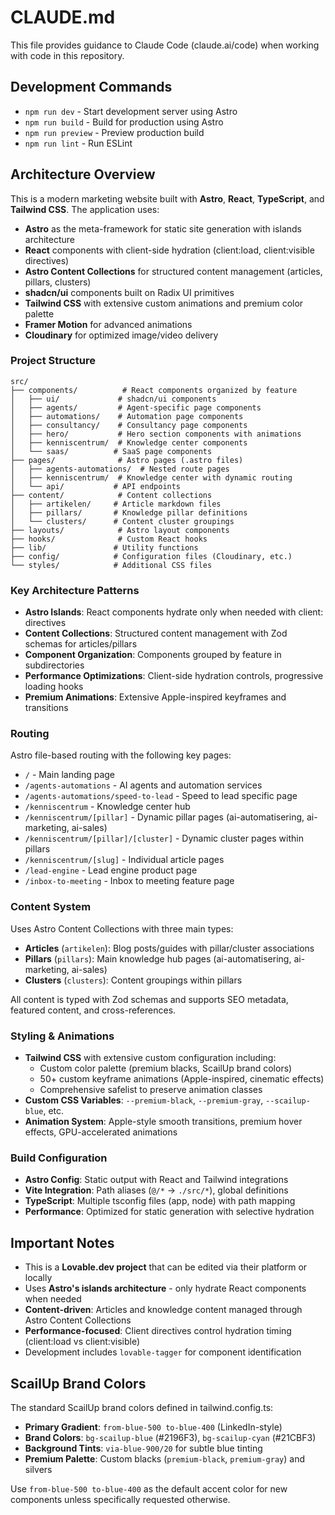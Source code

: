 # CLAUDE.md

This file provides guidance to Claude Code (claude.ai/code) when working with code in this repository.

## Development Commands

- `npm run dev` - Start development server using Astro
- `npm run build` - Build for production using Astro
- `npm run preview` - Preview production build
- `npm run lint` - Run ESLint

## Architecture Overview

This is a modern marketing website built with **Astro**, **React**, **TypeScript**, and **Tailwind CSS**. The application uses:

- **Astro** as the meta-framework for static site generation with islands architecture
- **React** components with client-side hydration (client:load, client:visible directives)
- **Astro Content Collections** for structured content management (articles, pillars, clusters)
- **shadcn/ui** components built on Radix UI primitives
- **Tailwind CSS** with extensive custom animations and premium color palette
- **Framer Motion** for advanced animations
- **Cloudinary** for optimized image/video delivery

### Project Structure

```
src/
├── components/          # React components organized by feature
│   ├── ui/             # shadcn/ui components
│   ├── agents/         # Agent-specific page components  
│   ├── automations/    # Automation page components
│   ├── consultancy/    # Consultancy page components
│   ├── hero/           # Hero section components with animations
│   ├── kenniscentrum/  # Knowledge center components
│   └── saas/          # SaaS page components
├── pages/              # Astro pages (.astro files)
│   ├── agents-automations/  # Nested route pages
│   ├── kenniscentrum/  # Knowledge center with dynamic routing
│   └── api/           # API endpoints
├── content/            # Content collections
│   ├── artikelen/     # Article markdown files
│   ├── pillars/       # Knowledge pillar definitions
│   └── clusters/      # Content cluster groupings
├── layouts/            # Astro layout components
├── hooks/              # Custom React hooks
├── lib/               # Utility functions
├── config/            # Configuration files (Cloudinary, etc.)
└── styles/            # Additional CSS files
```

### Key Architecture Patterns

- **Astro Islands**: React components hydrate only when needed with client: directives
- **Content Collections**: Structured content management with Zod schemas for articles/pillars
- **Component Organization**: Components grouped by feature in subdirectories  
- **Performance Optimizations**: Client-side hydration controls, progressive loading hooks
- **Premium Animations**: Extensive Apple-inspired keyframes and transitions

### Routing

Astro file-based routing with the following key pages:
- `/` - Main landing page
- `/agents-automations` - AI agents and automation services
- `/agents-automations/speed-to-lead` - Speed to lead specific page
- `/kenniscentrum` - Knowledge center hub
- `/kenniscentrum/[pillar]` - Dynamic pillar pages (ai-automatisering, ai-marketing, ai-sales)
- `/kenniscentrum/[pillar]/[cluster]` - Dynamic cluster pages within pillars
- `/kenniscentrum/[slug]` - Individual article pages
- `/lead-engine` - Lead engine product page
- `/inbox-to-meeting` - Inbox to meeting feature page

### Content System

Uses Astro Content Collections with three main types:
- **Articles** (`artikelen`): Blog posts/guides with pillar/cluster associations
- **Pillars** (`pillars`): Main knowledge hub pages (ai-automatisering, ai-marketing, ai-sales)  
- **Clusters** (`clusters`): Content groupings within pillars

All content is typed with Zod schemas and supports SEO metadata, featured content, and cross-references.

### Styling & Animations

- **Tailwind CSS** with extensive custom configuration including:
  - Custom color palette (premium blacks, ScailUp brand colors)
  - 50+ custom keyframe animations (Apple-inspired, cinematic effects)
  - Comprehensive safelist to preserve animation classes
- **Custom CSS Variables**: `--premium-black`, `--premium-gray`, `--scailup-blue`, etc.
- **Animation System**: Apple-style smooth transitions, premium hover effects, GPU-accelerated animations

### Build Configuration

- **Astro Config**: Static output with React and Tailwind integrations
- **Vite Integration**: Path aliases (`@/*` → `./src/*`), global definitions
- **TypeScript**: Multiple tsconfig files (app, node) with path mapping
- **Performance**: Optimized for static generation with selective hydration

## Important Notes

- This is a **Lovable.dev project** that can be edited via their platform or locally
- Uses **Astro's islands architecture** - only hydrate React components when needed
- **Content-driven**: Articles and knowledge content managed through Astro Content Collections
- **Performance-focused**: Client directives control hydration timing (client:load vs client:visible)
- Development includes `lovable-tagger` for component identification

## ScailUp Brand Colors

The standard ScailUp brand colors defined in tailwind.config.ts:
- **Primary Gradient**: `from-blue-500 to-blue-400` (LinkedIn-style)
- **Brand Colors**: `bg-scailup-blue` (#2196F3), `bg-scailup-cyan` (#21CBF3)
- **Background Tints**: `via-blue-900/20` for subtle blue tinting
- **Premium Palette**: Custom blacks (`premium-black`, `premium-gray`) and silvers

Use `from-blue-500 to-blue-400` as the default accent color for new components unless specifically requested otherwise.